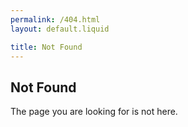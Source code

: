 ```yaml
---
permalink: /404.html
layout: default.liquid

title: Not Found
---
```

## Not Found

The page you are looking for is not here.
